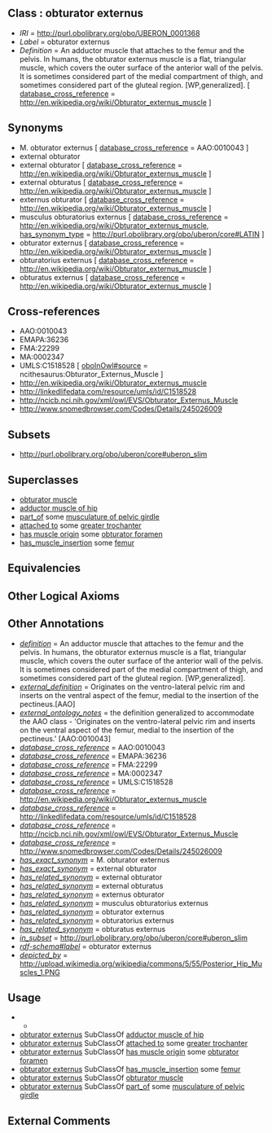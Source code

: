 
## Class : obturator externus

 * *IRI* = http://purl.obolibrary.org/obo/UBERON_0001368
 * *Label* = obturator externus
 * *Definition* = An adductor muscle that attaches to the femur and the pelvis. In humans, the obturator externus muscle is a flat, triangular muscle, which covers the outer surface of the anterior wall of the pelvis. It is sometimes considered part of the medial compartment of thigh, and sometimes considered part of the gluteal region. [WP,generalized]. [ [database_cross_reference](../../ef/oboInOwl#hasDbXref.md) = http://en.wikipedia.org/wiki/Obturator_externus_muscle ]

## Synonyms

 * M. obturator externus [ [database_cross_reference](../../ef/oboInOwl#hasDbXref.md) = AAO:0010043 ]
 * external obturator
 * external obturator [ [database_cross_reference](../../ef/oboInOwl#hasDbXref.md) = http://en.wikipedia.org/wiki/Obturator_externus_muscle ]
 * external obturatus [ [database_cross_reference](../../ef/oboInOwl#hasDbXref.md) = http://en.wikipedia.org/wiki/Obturator_externus_muscle ]
 * externus obturator [ [database_cross_reference](../../ef/oboInOwl#hasDbXref.md) = http://en.wikipedia.org/wiki/Obturator_externus_muscle ]
 * musculus obturatorius externus [ [database_cross_reference](../../ef/oboInOwl#hasDbXref.md) = http://en.wikipedia.org/wiki/Obturator_externus_muscle, [has_synonym_type](../../pe/oboInOwl#hasSynonymType.md) = http://purl.obolibrary.org/obo/uberon/core#LATIN ]
 * obturator externus [ [database_cross_reference](../../ef/oboInOwl#hasDbXref.md) = http://en.wikipedia.org/wiki/Obturator_externus_muscle ]
 * obturatorius externus [ [database_cross_reference](../../ef/oboInOwl#hasDbXref.md) = http://en.wikipedia.org/wiki/Obturator_externus_muscle ]
 * obturatus externus [ [database_cross_reference](../../ef/oboInOwl#hasDbXref.md) = http://en.wikipedia.org/wiki/Obturator_externus_muscle ]

## Cross-references

 * AAO:0010043
 * EMAPA:36236
 * FMA:22299
 * MA:0002347
 * UMLS:C1518528 [ [oboInOwl#source](../../ce/oboInOwl#source.md) = ncithesaurus:Obturator_Externus_Muscle ]
 * http://en.wikipedia.org/wiki/Obturator_externus_muscle
 * http://linkedlifedata.com/resource/umls/id/C1518528
 * http://ncicb.nci.nih.gov/xml/owl/EVS/Obturator_Externus_Muscle
 * http://www.snomedbrowser.com/Codes/Details/245026009

## Subsets

 * http://purl.obolibrary.org/obo/uberon/core#uberon_slim

## Superclasses

 * [obturator muscle](../../UBERON/43/UBERON_0011043.md)
 * [adductor muscle of hip](../../UBERON/44/UBERON_0011144.md)
 * [part_of](../../BFO/50/BFO_0000050.md) some [musculature of pelvic girdle](../../UBERON/70/UBERON_0004470.md)
 * [attached to](../../RO/71/RO_0002371.md) some [greater trochanter](../../UBERON/03/UBERON_0002503.md)
 * [has muscle origin](../../RO/72/RO_0002372.md) some [obturator foramen](../../UBERON/03/UBERON_0006803.md)
 * [has_muscle_insertion](../../RO/73/RO_0002373.md) some [femur](../../UBERON/81/UBERON_0000981.md)

## Equivalencies


## Other Logical Axioms


## Other Annotations

 * *[definition](../../IAO/15/IAO_0000115.md)* = An adductor muscle that attaches to the femur and the pelvis. In humans, the obturator externus muscle is a flat, triangular muscle, which covers the outer surface of the anterior wall of the pelvis. It is sometimes considered part of the medial compartment of thigh, and sometimes considered part of the gluteal region. [WP,generalized].
 * *[external_definition](../../UBPROP/01/UBPROP_0000001.md)* = Originates on the ventro-lateral pelvic rim and inserts on the ventral aspect of the femur, medial to the insertion of the pectineus.[AAO]
 * *[external_ontology_notes](../../UBPROP/12/UBPROP_0000012.md)* = the definition generalized to accommodate the AAO class - 'Originates on the ventro-lateral pelvic rim and inserts on the ventral aspect of the femur, medial to the insertion of the pectineus.' [AAO:0010043]
 * *[database_cross_reference](../../ef/oboInOwl#hasDbXref.md)* = AAO:0010043
 * *[database_cross_reference](../../ef/oboInOwl#hasDbXref.md)* = EMAPA:36236
 * *[database_cross_reference](../../ef/oboInOwl#hasDbXref.md)* = FMA:22299
 * *[database_cross_reference](../../ef/oboInOwl#hasDbXref.md)* = MA:0002347
 * *[database_cross_reference](../../ef/oboInOwl#hasDbXref.md)* = UMLS:C1518528
 * *[database_cross_reference](../../ef/oboInOwl#hasDbXref.md)* = http://en.wikipedia.org/wiki/Obturator_externus_muscle
 * *[database_cross_reference](../../ef/oboInOwl#hasDbXref.md)* = http://linkedlifedata.com/resource/umls/id/C1518528
 * *[database_cross_reference](../../ef/oboInOwl#hasDbXref.md)* = http://ncicb.nci.nih.gov/xml/owl/EVS/Obturator_Externus_Muscle
 * *[database_cross_reference](../../ef/oboInOwl#hasDbXref.md)* = http://www.snomedbrowser.com/Codes/Details/245026009
 * *[has_exact_synonym](../../ym/oboInOwl#hasExactSynonym.md)* = M. obturator externus
 * *[has_exact_synonym](../../ym/oboInOwl#hasExactSynonym.md)* = external obturator
 * *[has_related_synonym](../../ym/oboInOwl#hasRelatedSynonym.md)* = external obturator
 * *[has_related_synonym](../../ym/oboInOwl#hasRelatedSynonym.md)* = external obturatus
 * *[has_related_synonym](../../ym/oboInOwl#hasRelatedSynonym.md)* = externus obturator
 * *[has_related_synonym](../../ym/oboInOwl#hasRelatedSynonym.md)* = musculus obturatorius externus
 * *[has_related_synonym](../../ym/oboInOwl#hasRelatedSynonym.md)* = obturator externus
 * *[has_related_synonym](../../ym/oboInOwl#hasRelatedSynonym.md)* = obturatorius externus
 * *[has_related_synonym](../../ym/oboInOwl#hasRelatedSynonym.md)* = obturatus externus
 * *[in_subset](../../et/oboInOwl#inSubset.md)* = http://purl.obolibrary.org/obo/uberon/core#uberon_slim
 * *[rdf-schema#label](../../el/rdf-schema#label.md)* = obturator externus
 * *[depicted_by](../../depicted/by/depicted_by.md)* = http://upload.wikimedia.org/wikipedia/commons/5/55/Posterior_Hip_Muscles_1.PNG

## Usage

 * -
 * [obturator externus](../../UBERON/68/UBERON_0001368.md) SubClassOf [adductor muscle of hip](../../UBERON/44/UBERON_0011144.md)
 * [obturator externus](../../UBERON/68/UBERON_0001368.md) SubClassOf [attached to](../../RO/71/RO_0002371.md) some [greater trochanter](../../UBERON/03/UBERON_0002503.md)
 * [obturator externus](../../UBERON/68/UBERON_0001368.md) SubClassOf [has muscle origin](../../RO/72/RO_0002372.md) some [obturator foramen](../../UBERON/03/UBERON_0006803.md)
 * [obturator externus](../../UBERON/68/UBERON_0001368.md) SubClassOf [has_muscle_insertion](../../RO/73/RO_0002373.md) some [femur](../../UBERON/81/UBERON_0000981.md)
 * [obturator externus](../../UBERON/68/UBERON_0001368.md) SubClassOf [obturator muscle](../../UBERON/43/UBERON_0011043.md)
 * [obturator externus](../../UBERON/68/UBERON_0001368.md) SubClassOf [part_of](../../BFO/50/BFO_0000050.md) some [musculature of pelvic girdle](../../UBERON/70/UBERON_0004470.md)

## External Comments

